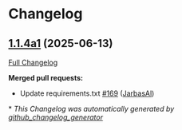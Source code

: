 # Changelog

## [1.1.4a1](https://github.com/OpenVoiceOS/ovos-skill-date-time/tree/1.1.4a1) (2025-06-13)

[Full Changelog](https://github.com/OpenVoiceOS/ovos-skill-date-time/compare/1.1.3...1.1.4a1)

**Merged pull requests:**

- Update requirements.txt [\#169](https://github.com/OpenVoiceOS/ovos-skill-date-time/pull/169) ([JarbasAl](https://github.com/JarbasAl))



\* *This Changelog was automatically generated by [github_changelog_generator](https://github.com/github-changelog-generator/github-changelog-generator)*
